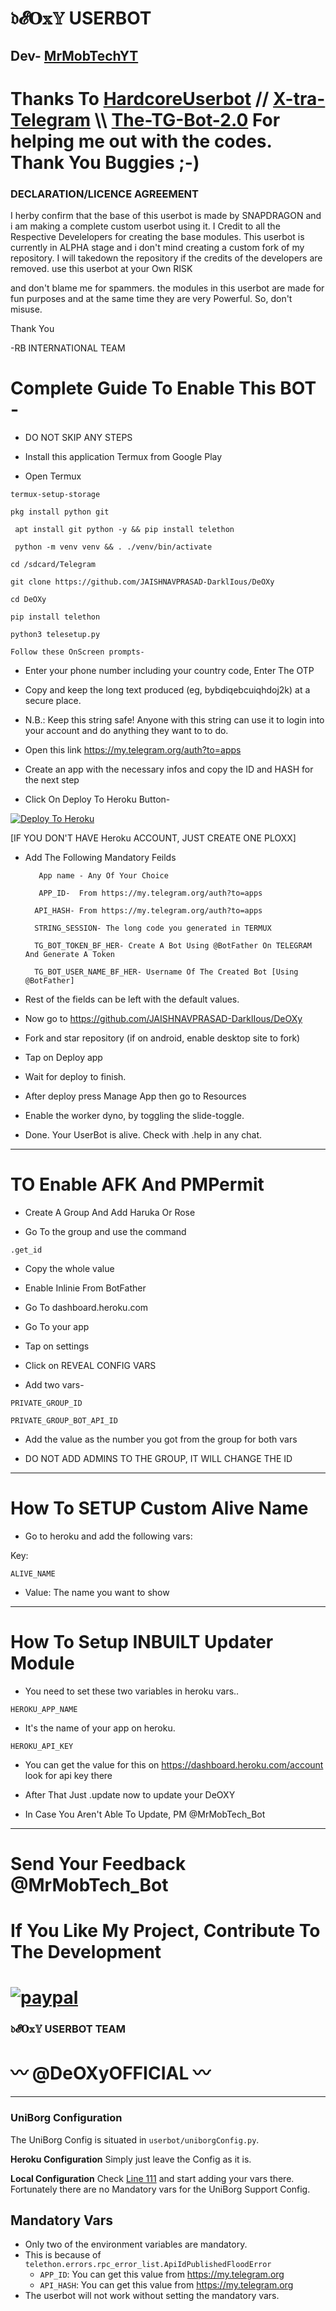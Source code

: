 # 𝔡𝓔𝐎𝕩𝕐 USERBOT
## Dev- [MrMobTechYT](https://t.me/CyberJalagam) 

# Thanks To   [HardcoreUserbot](https://github.com/Hack12R/HardcoreUserbot) // [X-tra-Telegram](https://github.com/Dark-Princ3/X-tra-Telegram) \\\ [The-TG-Bot-2.0](https://github.com/PriyamKalra/The-TG-Bot-2.0) For helping me out with the codes. Thank You Buggies ;-)


 ### DECLARATION/LICENCE AGREEMENT

I herby confirm that the base of this userbot is made by SNAPDRAGON and i am making a complete custom userbot using it. I Credit to all the Respective Develelopers for creating the base modules. This userbot is currently in ALPHA stage and i don't mind creating a custom fork of my repository. I will takedown the repository if the credits of the developers are removed. use this userbot at your Own RISK

and don't blame me for spammers. the modules in this userbot are made for fun purposes and at the same time they are very Powerful. So, don't misuse.

Thank You

-RB INTERNATIONAL TEAM



# Complete Guide To Enable This BOT - 

* DO NOT SKIP ANY STEPS

* Install this application Termux from Google Play



* Open Termux


```
termux-setup-storage
```

```
pkg install python git
```

```
 apt install git python -y && pip install telethon
```

```
 python -m venv venv && . ./venv/bin/activate
```

```
cd /sdcard/Telegram
```

```
git clone https://github.com/JAISHNAVPRASAD-DarklIous/DeOXy
```

```
cd DeOXy
```

```
pip install telethon
```

```
python3 telesetup.py
```

```
Follow these OnScreen prompts-
```


* Enter your phone number including your country code, Enter The OTP

* Copy and keep the long text produced (eg, bybdiqebcuiqhdoj2k) at a secure place.





* N.B.: Keep this string safe! Anyone with this string can use it to login into your account and do anything they want to to do.



*  Open this link https://my.telegram.org/auth?to=apps



* Create an app with the necessary infos and copy the ID and HASH for the next step



* Click On Deploy To Heroku Button-

[![Deploy To Heroku](https://www.herokucdn.com/deploy/button.svg)](https://heroku.com/deploy)


[IF YOU DON'T HAVE Heroku ACCOUNT, JUST CREATE ONE PLOXX]



* Add The Following Mandatory Feilds

         App name - Any Of Your Choice

         APP_ID-  From https://my.telegram.org/auth?to=apps

        API_HASH- From https://my.telegram.org/auth?to=apps

        STRING_SESSION- The long code you generated in TERMUX

        TG_BOT_TOKEN_BF_HER- Create A Bot Using @BotFather On TELEGRAM And Generate A Token

        TG_BOT_USER_NAME_BF_HER- Username Of The Created Bot [Using @BotFather]

* Rest of the fields can be left with the default values.



* Now go to https://github.com/JAISHNAVPRASAD-DarklIous/DeOXy

* Fork and star repository (if on android, enable desktop site to fork)

 

* Tap on Deploy app



* Wait for deploy to finish.



* After deploy press Manage App then go to Resources



* Enable the worker dyno, by toggling the slide-toggle.



* Done. Your UserBot is alive. Check with .help in any chat.

------------------------------------------------------------------------------------------------------------------------

# TO Enable AFK And PMPermit

* Create A Group And Add Haruka Or Rose

* Go To the group and use the command 
```
.get_id
```

* Copy the whole value

* Enable Inlinie From BotFather

* Go To dashboard.heroku.com

* Go To your app

* Tap on settings

* Click on REVEAL CONFIG VARS

* Add two vars- 
```
PRIVATE_GROUP_ID 
```
```
PRIVATE_GROUP_BOT_API_ID
```

* Add the value as the number you got from the group for both vars

* DO NOT ADD ADMINS TO THE GROUP, IT WILL CHANGE THE ID



------------------------------------------------------------------------------------------------------------------------

# How To SETUP Custom Alive Name

* Go to heroku and add the following vars: 

Key: 
```
ALIVE_NAME
```
* Value: The name you want to show

------------------------------------------------------------------------------------------------------------------------

# How To Setup INBUILT Updater Module

* You need to set these two variables in heroku vars.. 


```
HEROKU_APP_NAME
```
* It's the name of your app on heroku. 


```
HEROKU_API_KEY
```
* You can get the value for this on https://dashboard.heroku.com/account look for api key there

* After That Just .update now to update your DeOXY

* In Case You Aren't Able To Update, PM @MrMobTech_Bot

------------------------------------------------------------------------------------------------------------------------



# Send Your Feedback @MrMobTech_Bot

# If You Like My Project, Contribute To The Development

# [![paypal](https://www.paypalobjects.com/en_US/i/btn/btn_donateCC_LG.gif)](https://www.paypal.me/RBINTERNATIONALNET)



   ### 𝔡𝓔𝐎𝕩𝕐 USERBOT TEAM





 # 〰️ @DeOXyOFFICIAL 〰️

----------------------------------------------------------------------------------------------------------------------------------------



### UniBorg Configuration

The UniBorg Config is situated in `userbot/uniborgConfig.py`.

**Heroku Configuration**
Simply just leave the Config as it is.

**Local Configuration**
Check [Line 111](https://github.com/Total-Noob-69/X-tra-Telegram/blob/master/userbot/uniborgConfig.py#L111) and start adding your vars there.
Fortunately there are no Mandatory vars for the UniBorg Support Config.

## Mandatory Vars

- Only two of the environment variables are mandatory.
- This is because of `telethon.errors.rpc_error_list.ApiIdPublishedFloodError`
    - `APP_ID`:   You can get this value from https://my.telegram.org
    - `API_HASH`:   You can get this value from https://my.telegram.org
- The userbot will not work without setting the mandatory vars.
